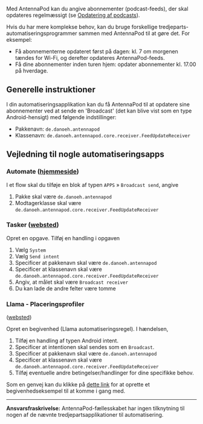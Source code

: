Med AntennaPod kan du angive abonnementer (podcast-feeds), der skal opdateres
regelmæssigt (se [Opdatering af
podcasts](/documentation/automation/refreshing-podcasts)).

Hvis du har mere komplekse behov, kan du bruge forskellige
tredjeparts-automatiseringsprogrammer sammen med AntennaPod til at gøre det. For
eksempel:

- Få abonnementerne opdateret først på dagen: kl. 7 om morgenen tændes for Wi-Fi,
og derefter opdateres AntennaPod-feeds.
- Få dine abonnementer inden turen hjem: opdater abonnementer kl. 17.00 på
hverdage.

## Generelle instruktioner

I din automatiseringsapplikation kan du få AntennaPod til at opdatere sine
abonnementer ved at sende en 'Broadcast' (det kan blive vist som en type
Android-hensigt) med følgende indstillinger:

- Pakkenavn: `de.danoeh.antennapod`
- Klassenavn: `de.danoeh.antennapod.core.receiver.FeedUpdateReceiver`

## Vejledning til nogle automatiseringsapps

### Automate ([hjemmeside](https://llamalab.com/automate/))

I et flow skal du tilføje en blok af typen `APPS` » `Broadcast send`, angive

1. Pakke skal være `de.danoeh.antennapod`
1. Modtagerklasse skal være
`de.danoeh.antennapod.core.receiver.FeedUpdateReceiver`

### Tasker ([websted](https://tasker.joaoapps.com/))

Opret en opgave. Tilføj en handling i opgaven

1. Vælg `System`
1. Vælg `Send intent`
1. Specificer at pakkenavn skal være `de.danoeh.antennapod`
1. Specificer at klassenavn skal være
`de.danoeh.antennapod.core.receiver.FeedUpdateReceiver`
1. Angiv, at målet skal være `Broadcast receiver`
1. Du kan lade de andre felter være tomme

### Llama - Placeringsprofiler
([websted](http://kebabapps.blogspot.com/search/label/Llama))

Opret en begivenhed (Llama automatiseringsregel). I hændelsen,

1. Tilføj en handling af typen Android intent.
1. Specificer at intentionen skal sendes som en `Broadcast`.
1. Specificer at pakkenavn skal være `de.danoeh.antennapod`
1. Specificer at klassenavn skal være
`de.danoeh.antennapod.core.receiver.FeedUpdateReceiver`
1. Tilføj eventuelle andre betingelser/handlinger for dine specifikke behov.

Som en genvej kan du klikke på [dette
link](http://llama.location.profiles/AntennaPod+feeds+Update/AntennaPod+feeds+Update%7C0-1-0-0-0-0-0-0-1-0--0-%7C%3A%7Ct%7C420%7C425%7Cai%7Cde.danoeh.antennapod%7CFgAAAGEAbgBkAHIAbwBpAGQALgBjAG8AbgB0AGUAbgB0AC4ASQBuAHQAZQBuAHQAAAAAAP%2F%2F%2F%2F8AAAAA%2F%2F%2F%2F%2FwAAAAD%2F%2F%2F%2F%2F%2F%2F%2F%2F%2FxQAAABkAGUALgBkAGEAbgBvAGUAaAAuAGEAbgB0AGUAbgBuAGEAcABvAGQAAAAAADUAAABkAGUALgBkAGEAbgBvAGUAaAAuAGEAbgB0AGUAbgBuAGEAcABvAGQALgBjAG8AcgBlAC4AcgBlAGMAZQBpAHYAZQByAC4ARgBlAGUAZABVAHAAZABhAHQAZQBSAGUAYwBlAGkAdgBlAHIAAAAAAAAAAAAAAAAAAAAAAAAA%2Fv%2F%2F%2F%2F%2F%2F%2F%2F8%3D%7C2%7C)
for at oprette et begivenhedseksempel til at komme i gang med.

***

**Ansvarsfraskrivelse:** AntennaPod-fællesskabet har ingen tilknytning til nogen
af de nævnte tredjepartsapplikationer til automatisering.

